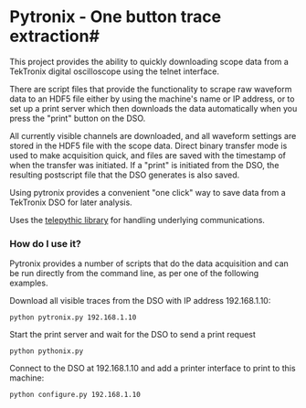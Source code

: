 # Pytronix - One button trace extraction#

This project provides the ability to quickly downloading scope data from a TekTronix digital oscilloscope using the telnet interface.

There are script files that provide the functionality to scrape raw waveform data to an HDF5 file either by using the machine's name or IP address, or to set up a print server which then downloads the data automatically when you press the "print" button on the DSO.

All currently visible channels are downloaded, and all waveform settings are stored in the HDF5 file with the scope data. Direct binary transfer mode is used to make acquisition quick, and files are saved with the timestamp of when the transfer was initiated. If a "print" is initiated from the DSO, the resulting postscript file that the DSO generates is also saved.

Using pytronix provides a convenient "one click" way to save data from a TekTronix DSO for later analysis.

Uses the [telepythic library](https://bitbucket.org/martijnj/telepythic) for handling underlying communications.


### How do I use it? ###
Pytronix provides a number of scripts that do the data acquisition and can be run directly from the command line, as per one of the following examples.

Download all visible traces from the DSO with IP address 192.168.1.10:
```
python pytronix.py 192.168.1.10
```

Start the print server and wait for the DSO to send a print request
```
python pythonix.py
```

Connect to the DSO at 192.168.1.10 and add a printer interface to print to this machine:
```
python configure.py 192.168.1.10
```
